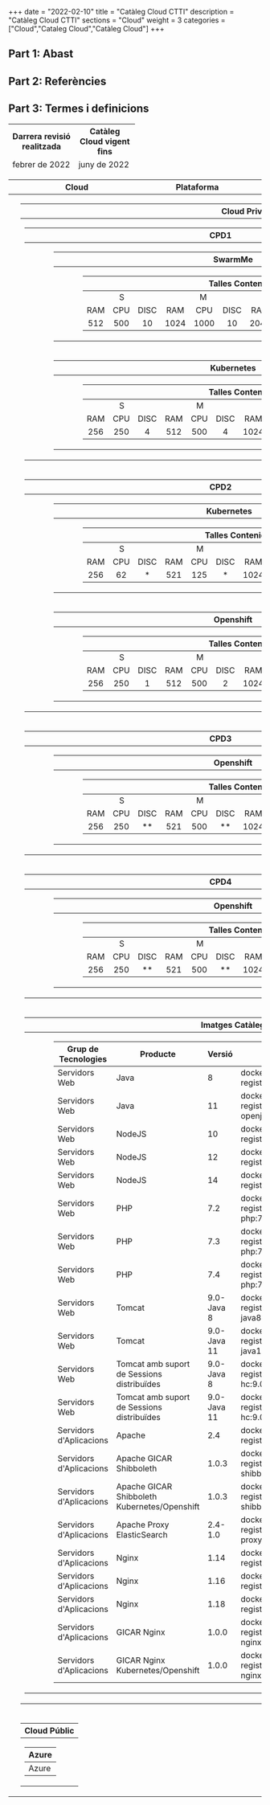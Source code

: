 +++
date        = "2022-02-10"
title       = "Catàleg Cloud CTTI"
description = "Catàleg Cloud CTTI"
sections    = "Cloud"
weight      = 3
categories  = ["Cloud","Cataleg Cloud","Catàleg Cloud"]
+++



## Part 1: Abast

## Part 2: Referències 

## Part 3: Termes i definicions
<link rel="stylesheet" type="text/css" href="https://cdn.datatables.net/1.10.18/css/jquery.dataTables.min.css">
<link rel="stylesheet" type="text/css" href="https://cdn.datatables.net/responsive/2.2.2/css/responsive.dataTables.min.css">
<link rel="stylesheet" type="text/css" href="https://canigo.ctti.gencat.cat/drafts/FullRuta20/tableStyle.css">
<script type="text/javascript" language="javascript" src="https://code.jquery.com/jquery-3.3.1.js"></script>
<script type="text/javascript" language="javascript" src="https://cdn.datatables.net/1.10.18/js/jquery.dataTables.min.js"></script>
<script type="text/javascript" language="javascript" src="https://cdn.datatables.net/responsive/2.2.2/js/dataTables.responsive.min.js"></script>

<table id="Revisio" class="display" style="width:50%" align="center">
    <thead>
        <tr>
            <th>Darrera revisió realitzada</th>
            <th>Catàleg Cloud vigent fins</th>
        </tr>
        <tr>
            <td>febrer de 2022</td>
            <td>juny de 2022</td>
        </tr>
    </thead>
</table>

<table id="CatalegCLOUD" class="display" style="width:100%">
    <thead>
        <tr>
            <th width="5%"></th>
            <th width="25%">Cloud</th>
            <th width="25%">Plataforma</th>
            <th width="45%"></th>
        </tr>
    </thead>
    <tbody>
        <tr>
            <td></td>
            <td colspan="3">
                <table class="display" style="width:100%">
                    <thead>
                        <tr>
                            <th>Cloud Privat</th>                        
                        </tr>
                    </thead>
                    <tbody>
                        <tr>
                            <td>
                                <table class="display" style="width:100%">
                                    <thead>
                                        <tr>
                                            <th>CPD1</th>                        
                                        </tr>
                                    </thead>
                                    <tbody>
                                        <tr>
                                            <td>
                                                <table cellpadding="7" cellspacing="1" style="padding-left:50px;border-collapse:collapse;width:100%">
                                                    <thead>
                                                        <tr>
                                                            <th>SwarmMe</th>                        
                                                        </tr>
                                                    </thead>
                                                    <tbody>
                                                        <tr>
                                                            <td>
                                                                <table cellpadding="7" cellspacing="1" style="padding-left:50px;border-collapse:collapse;width:100%">
                                                                    <thead>
                                                                        <tr align="center">
                                                                            <th colspan="12">Talles Contenidors</th>                        
                                                                        </tr>
                                                                    </thead>
                                                                    <tbody>
                                                                        <tr align="center">
                                                                            <td colspan="3">S</td>
                                                                            <td colspan="3">M</td>
                                                                            <td colspan="3">L</td>
                                                                            <td colspan="3">XL</td>
                                                                        </tr>
                                                                        <tr align="center">
                                                                            <td>RAM</td>
                                                                            <td>CPU</td>
                                                                            <td>DISC</td>
                                                                            <td>RAM</td>
                                                                            <td>CPU</td>
                                                                            <td>DISC</td>
                                                                            <td>RAM</td>
                                                                            <td>CPU</td>
                                                                            <td>DISC</td>
                                                                            <td>RAM</td>
                                                                            <td>CPU</td>
                                                                            <td>DISC</td>
                                                                        </tr>
                                                                        <tr align="center">
                                                                            <td>512</td>
                                                                            <td>500</td>
                                                                            <td>10</td>
                                                                            <td>1024</td>
                                                                            <td>1000</td>
                                                                            <td>10</td>
                                                                            <td>2048</td>
                                                                            <td>1500</td>
                                                                            <td>10</td>
                                                                            <td>-</td>
                                                                            <td>-</td>
                                                                            <td>-</td>
                                                                        </tr>
                                                                    </tbody>
                                                                </table>
                                                            </td>
                                                        </tr>
                                                    </tbody>
                                                </table>
                                            </td>
                                        </tr>
                                        <tr>
                                            <td>
                                                <table cellpadding="7" cellspacing="1" style="padding-left:50px;border-collapse:collapse;width:100%">
                                                    <thead>
                                                        <tr>
                                                            <th>Kubernetes</th>                        
                                                        </tr>
                                                    </thead>
                                                    <tbody>
                                                        <tr>
                                                            <td>
                                                                <table cellpadding="7" cellspacing="1" style="padding-left:50px;border-collapse:collapse;width:100%">
                                                                    <thead>
                                                                        <tr align="center">
                                                                            <th colspan="12">Talles Contenidors</th>                        
                                                                        </tr>
                                                                    </thead>
                                                                    <tbody>
                                                                        <tr align="center">
                                                                            <td colspan="3">S</td>
                                                                            <td colspan="3">M</td>
                                                                            <td colspan="3">L</td>
                                                                            <td colspan="3">XL</td>
                                                                        </tr>
                                                                        <tr align="center">
                                                                            <td>RAM</td>
                                                                            <td>CPU</td>
                                                                            <td>DISC</td>
                                                                            <td>RAM</td>
                                                                            <td>CPU</td>
                                                                            <td>DISC</td>
                                                                            <td>RAM</td>
                                                                            <td>CPU</td>
                                                                            <td>DISC</td>
                                                                            <td>RAM</td>
                                                                            <td>CPU</td>
                                                                            <td>DISC</td>
                                                                        </tr>
                                                                        <tr align="center">
                                                                            <td>256</td>
                                                                            <td>250</td>
                                                                            <td>4</td>
                                                                            <td>512</td>
                                                                            <td>500</td>
                                                                            <td>4</td>
                                                                            <td>1024</td>
                                                                            <td>1000</td>
                                                                            <td>4</td>
                                                                            <td>2048</td>
                                                                            <td>2000</td>
                                                                            <td>4</td>
                                                                        </tr>
                                                                    </tbody>
                                                                </table>
                                                            </td>
                                                        </tr>
                                                    </tbody>
                                                </table>
                                            </td>
                                        </tr>
                                    </tbody>
                                </table>
                            </td>                           
                        </tr>
                        <tr>
                            <td>
                                <table class="display" style="width:100%">
                                    <thead>
                                        <tr>
                                            <th>CPD2</th>                        
                                        </tr>
                                    </thead>
                                    <tbody>
                                        <tr>
                                            <td>
                                                <table cellpadding="7" cellspacing="1" style="padding-left:50px;border-collapse:collapse;width:100%">
                                                    <thead>
                                                        <tr>
                                                            <th>Kubernetes</th>                        
                                                        </tr>
                                                    </thead>
                                                    <tbody>
                                                        <tr>
                                                            <td>
                                                                <table cellpadding="7" cellspacing="1" style="padding-left:50px;border-collapse:collapse;width:100%">
                                                                    <thead>
                                                                        <tr align="center">
                                                                            <th colspan="12">Talles Contenidors</th>                        
                                                                        </tr>
                                                                    </thead>
                                                                    <tbody>
                                                                        <tr align="center">
                                                                            <td colspan="3">S</td>
                                                                            <td colspan="3">M</td>
                                                                            <td colspan="3">L</td>
                                                                            <td colspan="3">XL</td>
                                                                        </tr>
                                                                        <tr align="center">
                                                                            <td>RAM</td>
                                                                            <td>CPU</td>
                                                                            <td>DISC</td>
                                                                            <td>RAM</td>
                                                                            <td>CPU</td>
                                                                            <td>DISC</td>
                                                                            <td>RAM</td>
                                                                            <td>CPU</td>
                                                                            <td>DISC</td>
                                                                            <td>RAM</td>
                                                                            <td>CPU</td>
                                                                            <td>DISC</td>
                                                                        </tr>
                                                                        <tr align="center">
                                                                            <td>256</td>
                                                                            <td>62</td>
                                                                            <td>*</td>
                                                                            <td>521</td>
                                                                            <td>125</td>
                                                                            <td>*</td>
                                                                            <td>1024</td>
                                                                            <td>250</td>
                                                                            <td>*</td>
                                                                            <td>2048</td>
                                                                            <td>500</td>
                                                                            <td>*</td>
                                                                        </tr>
                                                                    </tbody>
                                                                </table>
                                                            </td>
                                                        </tr>
                                                    </tbody>
                                                </table>
                                            </td>
                                        </tr>
                                        <tr>
                                            <td>
                                                <table cellpadding="7" cellspacing="1" style="padding-left:50px;border-collapse:collapse;width:100%">
                                                    <thead>
                                                        <tr>
                                                            <th>Openshift</th>                        
                                                        </tr>
                                                    </thead>
                                                    <tbody>
                                                        <tr>
                                                            <td>
                                                                <table cellpadding="7" cellspacing="1" style="padding-left:50px;border-collapse:collapse;width:100%">
                                                                    <thead>
                                                                        <tr align="center">
                                                                            <th colspan="12">Talles Contenidors</th>                        
                                                                        </tr>
                                                                    </thead>
                                                                    <tbody>
                                                                        <tr align="center">
                                                                            <td colspan="3">S</td>
                                                                            <td colspan="3">M</td>
                                                                            <td colspan="3">L</td>
                                                                            <td colspan="3">XL</td>
                                                                        </tr>
                                                                        <tr align="center">
                                                                            <td>RAM</td>
                                                                            <td>CPU</td>
                                                                            <td>DISC</td>
                                                                            <td>RAM</td>
                                                                            <td>CPU</td>
                                                                            <td>DISC</td>
                                                                            <td>RAM</td>
                                                                            <td>CPU</td>
                                                                            <td>DISC</td>
                                                                            <td>RAM</td>
                                                                            <td>CPU</td>
                                                                            <td>DISC</td>
                                                                        </tr>
                                                                        <tr align="center">
                                                                            <td>256</td>
                                                                            <td>250</td>
                                                                            <td>1</td>
                                                                            <td>512</td>
                                                                            <td>500</td>
                                                                            <td>2</td>
                                                                            <td>1024</td>
                                                                            <td>1000</td>
                                                                            <td>4</td>
                                                                            <td>2048</td>
                                                                            <td>2000</td>
                                                                            <td>8</td>
                                                                        </tr>
                                                                    </tbody>
                                                                </table>
                                                            </td>
                                                        </tr>
                                                    </tbody>
                                                </table>
                                            </td>
                                        </tr>                                        
                                    </tbody>
                                </table>
                            </td>                            
                        </tr>
                        <tr>
                            <td>
                                <table class="display" style="width:100%">
                                    <thead>
                                        <tr>
                                            <th>CPD3</th>                        
                                        </tr>
                                    </thead>
                                    <tbody>
                                        <tr>
                                            <td>
                                                <table cellpadding="7" cellspacing="1" style="padding-left:50px;border-collapse:collapse;width:100%">
                                                    <thead>
                                                        <tr>
                                                            <th>Openshift</th>                        
                                                        </tr>
                                                    </thead>
                                                    <tbody>
                                                        <tr>
                                                            <td>
                                                                <table cellpadding="7" cellspacing="1" style="padding-left:50px;border-collapse:collapse;width:100%">
                                                                    <thead>
                                                                        <tr align="center">
                                                                            <th colspan="12">Talles Contenidors</th>                        
                                                                        </tr>
                                                                    </thead>
                                                                    <tbody>
                                                                        <tr align="center">
                                                                            <td colspan="3">S</td>
                                                                            <td colspan="3">M</td>
                                                                            <td colspan="3">L</td>
                                                                            <td colspan="3">XL</td>
                                                                        </tr>
                                                                        <tr align="center">
                                                                            <td>RAM</td>
                                                                            <td>CPU</td>
                                                                            <td>DISC</td>
                                                                            <td>RAM</td>
                                                                            <td>CPU</td>
                                                                            <td>DISC</td>
                                                                            <td>RAM</td>
                                                                            <td>CPU</td>
                                                                            <td>DISC</td>
                                                                            <td>RAM</td>
                                                                            <td>CPU</td>
                                                                            <td>DISC</td>
                                                                        </tr>
                                                                        <tr align="center">
                                                                            <td>256</td>
                                                                            <td>250</td>
                                                                            <td>**</td>
                                                                            <td>521</td>
                                                                            <td>500</td>
                                                                            <td>**</td>
                                                                            <td>1024</td>
                                                                            <td>1000</td>
                                                                            <td>**</td>
                                                                            <td>2048</td>
                                                                            <td>2000</td>
                                                                            <td>**</td>
                                                                        </tr>
                                                                    </tbody>
                                                                </table>
                                                            </td>
                                                        </tr>
                                                    </tbody>
                                                </table>
                                            </td>
                                        </tr>
                                    </tbody>
                                </table>
                            </td>                            
                        </tr>
                        <tr>
                            <td>
                                <table class="display" style="width:100%">
                                    <thead>
                                        <tr>
                                            <th>CPD4</th>                        
                                        </tr>
                                    </thead>
                                    <tbody>
                                        <tr>
                                            <td>
                                                <table cellpadding="7" cellspacing="1" style="padding-left:50px;border-collapse:collapse;width:100%">
                                                    <thead>
                                                        <tr>
                                                            <th>Openshift</th>                        
                                                        </tr>
                                                    </thead>
                                                    <tbody>
                                                        <tr>
                                                            <td>
                                                                <table cellpadding="7" cellspacing="1" style="padding-left:50px;border-collapse:collapse;width:100%">
                                                                    <thead>
                                                                        <tr align="center">
                                                                            <th colspan="12">Talles Contenidors</th>                        
                                                                        </tr>
                                                                    </thead>
                                                                    <tbody>
                                                                        <tr align="center">
                                                                            <td colspan="3">S</td>
                                                                            <td colspan="3">M</td>
                                                                            <td colspan="3">L</td>
                                                                            <td colspan="3">XL</td>
                                                                        </tr>
                                                                        <tr align="center">
                                                                            <td>RAM</td>
                                                                            <td>CPU</td>
                                                                            <td>DISC</td>
                                                                            <td>RAM</td>
                                                                            <td>CPU</td>
                                                                            <td>DISC</td>
                                                                            <td>RAM</td>
                                                                            <td>CPU</td>
                                                                            <td>DISC</td>
                                                                            <td>RAM</td>
                                                                            <td>CPU</td>
                                                                            <td>DISC</td>
                                                                        </tr>
                                                                        <tr align="center">
                                                                            <td>256</td>
                                                                            <td>250</td>
                                                                            <td>**</td>
                                                                            <td>521</td>
                                                                            <td>500</td>
                                                                            <td>**</td>
                                                                            <td>1024</td>
                                                                            <td>1000</td>
                                                                            <td>**</td>
                                                                            <td>2048</td>
                                                                            <td>2000</td>
                                                                            <td>**</td>
                                                                        </tr>
                                                                </table>
                                                            </td>
                                                        </tr>
                                                    </tbody>
                                                </table>
                                            </td>
                                        </tr>
                                    </tbody>
                                </table>
                            </td>                           
                        </tr>
                        <tr>
                            <td>
                                <table class="display" style="width:100%">
                                    <thead>
                                        <tr>
                                            <th>Imatges Catàleg Cloud</th>                        
                                        </tr>
                                    </thead>
                                    <tbody>
                                        <tr>
                                            <td>
                                                <table cellpadding="7" cellspacing="1" style="padding-left:50px;border-collapse:collapse;width:100%">
                                                    <thead>
                                                        <tr>
                                                            <th>Grup de Tecnologies</th>
                                                            <th>Producte</th>
                                                            <th>Versió</th>
                                                            <th>Imatge</th>                         
                                                        </tr>
                                                    </thead>
                                                    <tbody>
                                                        <tr>
                                                            <td>Servidors Web</td>
                                                            <td>Java</td>
                                                            <td>8</td>
                                                            <td>docker-registry.ctti.extranet.gencat.cat/gencatcloud/java:8</td>                          
                                                        </tr>
                                                        <tr>
                                                            <td>Servidors Web</td>
                                                            <td>Java</td>
                                                            <td>11</td>
                                                            <td>docker-registry.ctti.extranet.gencat.cat/gencatcloud/java:11-openjdk</td>                          
                                                        </tr>
                                                        <tr>
                                                            <td>Servidors Web</td>
                                                            <td>NodeJS</td>
                                                            <td>10</td>
                                                            <td>docker-registry.ctti.extranet.gencat.cat/gencatcloud/node:10</td>                          
                                                        </tr>
                                                        <tr>
                                                            <td>Servidors Web</td>
                                                            <td>NodeJS</td>
                                                            <td>12</td>
                                                            <td>docker-registry.ctti.extranet.gencat.cat/gencatcloud/node:12</td>                          
                                                        </tr>
                                                        <tr>
                                                            <td>Servidors Web</td>
                                                            <td>NodeJS</td>
                                                            <td>14</td>
                                                            <td>docker-registry.ctti.extranet.gencat.cat/gencatcloud/node:14</td>                          
                                                        </tr>
                                                        <tr>
                                                            <td>Servidors Web</td>
                                                            <td>PHP</td>
                                                            <td>7.2</td>
                                                            <td>docker-registry.ctti.extranet.gencat.cat/gencatcloud/apache-php:7.2</td>                          
                                                        </tr>
                                                        <tr>
                                                            <td>Servidors Web</td>
                                                            <td>PHP</td>
                                                            <td>7.3</td>
                                                            <td>docker-registry.ctti.extranet.gencat.cat/gencatcloud/apache-php:7.3</td>                          
                                                        </tr>
                                                        <tr>
                                                            <td>Servidors Web</td>
                                                            <td>PHP</td>
                                                            <td>7.4</td>
                                                            <td>docker-registry.ctti.extranet.gencat.cat/gencatcloud/apache-php:7.4</td>                          
                                                        </tr>
                                                        <tr>
                                                            <td>Servidors Web</td>
                                                            <td>Tomcat</td>
                                                            <td>9.0-Java 8</td>
                                                            <td>docker-registry.ctti.extranet.gencat.cat/gencatcloud/tomcat:9.0-java8</td>                          
                                                        </tr>
                                                        <tr>
                                                            <td>Servidors Web</td>
                                                            <td>Tomcat</td>
                                                            <td>9.0-Java 11</td>
                                                            <td>docker-registry.ctti.extranet.gencat.cat/gencatcloud/tomcat:9.0-java11</td>                          
                                                        </tr>
                                                        <tr>
                                                            <td>Servidors Web</td>
                                                            <td>Tomcat amb suport de Sessions distribuïdes</td>
                                                            <td>9.0-Java 8</td>
                                                            <td>docker-registry.ctti.extranet.gencat.cat/gencatcloud/tomcat-hc:9.0-java8</td>                          
                                                        </tr>
                                                        <tr>
                                                            <td>Servidors Web</td>
                                                            <td>Tomcat amb suport de Sessions distribuïdes</td>
                                                            <td>9.0-Java 11</td>
                                                            <td>docker-registry.ctti.extranet.gencat.cat/gencatcloud/tomcat-hc:9.0-java11</td>                          
                                                        </tr>
                                                        <tr>
                                                            <td>Servidors d'Aplicacions</td>
                                                            <td>Apache</td>
                                                            <td>2.4</td>
                                                            <td>docker-registry.ctti.extranet.gencat.cat/gencatcloud/httpd:2.4</td>                          
                                                        </tr>
                                                        <tr>
                                                            <td>Servidors d'Aplicacions</td>
                                                            <td>Apache GICAR Shibboleth</td>
                                                            <td>1.0.3</td>
                                                            <td>docker-registry.ctti.extranet.gencat.cat/gencatcloud/gicar-shibboleth:1.0.3</td>                          
                                                        </tr>
                                                        <tr>
                                                            <td>Servidors d'Aplicacions</td>
                                                            <td>Apache GICAR Shibboleth Kubernetes/Openshift</td>
                                                            <td>1.0.3</td>
                                                            <td>docker-registry.ctti.extranet.gencat.cat/gencatcloud/gicar-shibboleth-openshift:1.0.3</td>                          
                                                        </tr>
                                                        <tr>
                                                            <td>Servidors d'Aplicacions</td>
                                                            <td>Apache Proxy ElasticSearch</td>
                                                            <td>2.4-1.0</td>
                                                            <td>docker-registry.ctti.extranet.gencat.cat/gencatcloud/httpd-proxy-es:2.4-1.0</td>                          
                                                        </tr>
                                                        <tr>
                                                            <td>Servidors d'Aplicacions</td>
                                                            <td>Nginx</td>
                                                            <td>1.14</td>
                                                            <td>docker-registry.ctti.extranet.gencat.cat/gencatcloud/nginx:1.14</td>                          
                                                        </tr>
                                                        <tr>
                                                            <td>Servidors d'Aplicacions</td>
                                                            <td>Nginx</td>
                                                            <td>1.16</td>
                                                            <td>docker-registry.ctti.extranet.gencat.cat/gencatcloud/nginx:1.16</td>                          
                                                        </tr>
                                                        <tr>
                                                            <td>Servidors d'Aplicacions</td>
                                                            <td>Nginx</td>
                                                            <td>1.18</td>
                                                            <td>docker-registry.ctti.extranet.gencat.cat/gencatcloud/nginx:1.18</td>                          
                                                        </tr>
                                                        <tr>
                                                            <td>Servidors d'Aplicacions</td>
                                                            <td>GICAR Nginx</td>
                                                            <td>1.0.0</td>
                                                            <td>docker-registry.ctti.extranet.gencat.cat/gencatcloud/gicar-nginx:1.0.0</td>                          
                                                        </tr>
                                                        <tr>
                                                            <td>Servidors d'Aplicacions</td>
                                                            <td>GICAR Nginx Kubernetes/Openshift</td>
                                                            <td>1.0.0</td>
                                                            <td>docker-registry.ctti.extranet.gencat.cat/gencatcloud/gicar-nginx-openshift:1.0.0</td>                          
                                                        </tr>                                                    
                                                    </tbody>
                                                </table>
                                            </td>                          
                                        </tr>
                                    </tbody>
                                </table>
                            </td>                           
                        </tr>
                    </tbody>
                </table>
            </td>
        </tr>
        <tr>
            <td></td>
            <td colspan="3">
                <table class="display" style="width:100%">
                    <thead>
                        <tr>
                            <th>Cloud Públic</th>                        
                        </tr>
                    </thead>
                    <tbody>
                        <tr>
                            <td>
                                <table class="display" style="width:100%">
                                    <thead>
                                        <tr>
                                            <th>Azure</th>                        
                                        </tr>
                                    </thead>
                                    <tbody>
                                        <tr>
                                            <td>Azure</td>                          
                                        </tr>
                                    </tbody>
                                </table>
                            </td>
                        </tr>
                    </tbody>
                </table>
            </td>
        </tr>
    </tbody>
</table>

<script>
$(document).ready(function() {
    var taulaCloudPrivat = $('#CloudPrivat').DataTable( {
    "columnDefs": [
        { "width": "10%", "targets": 0 }
    ],
    "paging": false,
	"info" : false,
	"ordering": false,
	"responsive": {
            details: false
    	},
    	"language":{
	        	"search" : "<strong>Cerca:</strong> ",
		        "infoEmpty": "No hi ha registres",
	        	"zeroRecords": "No s'han trobat registres"
        },
        "ajax": "../catalegCloud/inventariCPD.json",
        "columns": [
            {
                "className":      'details-control',
                "orderable":      false,
                "data":           null,
                "defaultContent": '',
	        "width": "10%"
            },
            { "data": "categoria",
	      "width": "30%" },
            { "data": "producte", 
	      "className":      'intern',
	      "width": "30%"
	    },
            { "data": "obsolet",
	      "width": "20%" },
            { "data": "suportat",
	      "width": "80%" },
            { "data": "versioactual",
	      "className":      'intern',
	      "width": "80%"
	    },
            { "data": "roadmap",
	      "width": "100%" },
            { "data": "emergent",
	      "width": "100%" }
        ],
        "order": [[1, 'asc']],
           "initComplete": function () {
            this.api().columns().every( function (col_index) {
                var column = this;
                if (col_index !==1 && col_index !==2){
	                	$("<p>&nbsp;</p>").appendTo($(column.header()));
	                	return;
                }
                var select = $('<select><option value=""></option></select>')
                    .appendTo( $(column.header()) )
                    .on( 'change', function () {
                        var val = $.fn.dataTable.util.escapeRegex(
                            $(this).val()
                        ); 
                        column
                            .search( val ? '^'+val+'$' : '', true, false )
                            .draw();
                    } ); 
                column.data().unique().sort().each( function ( d, j ) {
                    select.append( '<option value="'+d+'">'+d+'</option>' )
                } );
            } );
        }
    });
     // Add event listener for opening and closing details
    $('#CloudPrivat tbody').on('click', 'td.details-control', function () {
        var tr = $(this).closest('tr');
        var row = taulaCloudPrivat.row( tr );
        if ( row.child.isShown() ) {
            // This row is already open - close it
            row.child.hide();
            tr.removeClass('shown');
        }
        else {
            // Open this row
            row.child( formatCPD(row.data()) ).show();
            tr.addClass('shown');
        }
    });
});
</script>
